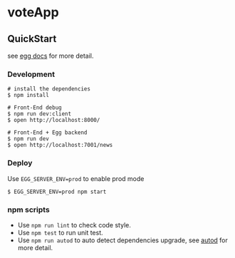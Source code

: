 # voteApp



## QuickStart

<!-- add docs here for user -->

see [egg docs][egg] for more detail.

### Development

```shell
# install the dependencies
$ npm install
```

```shell
# Front-End debug
$ npm run dev:client
$ open http://localhost:8000/
```

```shell
# Front-End + Egg backend
$ npm run dev
$ open http://localhost:7001/news
```
### Deploy

Use `EGG_SERVER_ENV=prod` to enable prod mode

```shell
$ EGG_SERVER_ENV=prod npm start
```

### npm scripts

- Use `npm run lint` to check code style.
- Use `npm test` to run unit test.
- Use `npm run autod` to auto detect dependencies upgrade, see [autod](https://www.npmjs.com/package/autod) for more detail.


[egg]: https://eggjs.org
